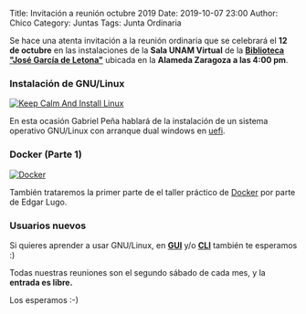 Title: Invitación a reunión octubre 2019
Date: 2019-10-07 23:00
Author: Chico
Category: Juntas
Tags: Junta Ordinaria

Se hace una atenta invitación a la reunión ordinaria que se celebrará el __12 de octubre__ en las instalaciones de la __Sala UNAM Virtual__ de la __[Biblioteca "José García de Letona"](https://www.openstreetmap.org/#map=19/25.54029/-103.44524)__ ubicada en la __Alameda Zaragoza a las 4:00 pm__.

<!-- break -->

### Instalación de GNU/Linux

[![Keep Calm And Install Linux]({attach}2019-10-07-invitacion-reunion-octubre/KeepCalmInstallLinux.png)]({attach}2019-10-07-invitacion-reunion-octubre/KeepCalmInstallLinux.png)

En esta ocasión Gabriel Peña hablará de la instalación de un sistema operativo GNU/Linux con arranque dual windows en [uefi](https://es.wikipedia.org/wiki/UEFI).

### Docker (Parte 1)

[![Docker]({attach}2019-10-07-invitacion-reunion-octubre/Docker_logo.png)]({attach}2019-10-07-invitacion-reunion-octubre/Docker_logo.png)

También trataremos la primer parte de el taller práctico de [Docker](https://es.wikipedia.org/wiki/Docker_(software)) por parte de Edgar Lugo.

### Usuarios nuevos

Si quieres aprender a usar GNU/Linux, en __[GUI](https://es.wikipedia.org/wiki/Interfaz_gr%C3%A1fica_de_usuario)__ y/o __[CLI](https://es.wikipedia.org/wiki/L%C3%ADnea_de_comandos)__ también te esperamos :) 

Todas nuestras reuniones son el segundo sábado de cada mes, y la __entrada es libre.__

Los esperamos :-)
